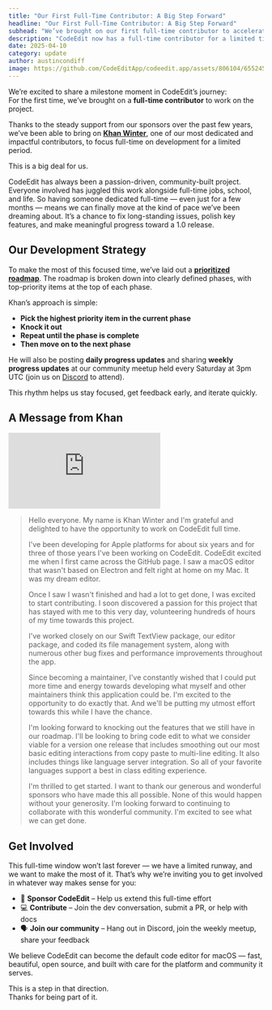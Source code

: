 ```yaml
---
title: "Our First Full-Time Contributor: A Big Step Forward"
headline: "Our First Full-Time Contributor: A Big Step Forward"
subhead: "We’ve brought on our first full-time contributor to accelerate CodeEdit’s development. Learn how we’re using this limited-time opportunity, what’s next on the roadmap, and how you can get involved."
description: "CodeEdit now has a full-time contributor for a limited time. Here’s what we’re focusing on and how you can get involved."
date: 2025-04-10
category: update
author: austincondiff
image: https://github.com/CodeEditApp/codeedit.app/assets/806104/6552453d-c31c-48f3-ae0f-862db07ada9c
---
```


We’re excited to share a milestone moment in CodeEdit’s journey:  
For the first time, we’ve brought on a **full-time contributor** to work on the project.

Thanks to the steady support from our sponsors over the past few years, we’ve been able to bring on [**Khan Winter**](https://github.com/thecoolwinter), one of our most dedicated and impactful contributors, to focus full-time on development for a limited period.

This is a big deal for us.

CodeEdit has always been a passion-driven, community-built project. Everyone involved has juggled this work alongside full-time jobs, school, and life. So having someone dedicated full-time — even just for a few months — means we can finally move at the kind of pace we’ve been dreaming about. It’s a chance to fix long-standing issues, polish key features, and make meaningful progress toward a 1.0 release.

## Our Development Strategy

To make the most of this focused time, we’ve laid out a [**prioritized roadmap**](https://github.com/orgs/CodeEditApp/projects/3). The roadmap is broken down into clearly defined phases, with top-priority items at the top of each phase.

Khan’s approach is simple:

- **Pick the highest priority item in the current phase**
- **Knock it out**
- **Repeat until the phase is complete**
- **Then move on to the next phase**

He will also be posting **daily progress updates** and sharing **weekly progress updates** at our community meetup held every Saturday at 3pm UTC (join us on [Discord](https://discord.gg/vChUXVf9Em) to attend).

This rhythm helps us stay focused, get feedback early, and iterate quickly.

## A Message from Khan

<iframe class="wide" src="https://www.youtube.com/embed/Vc1-0f83pkk?si=d98Qc2fVxFLmXHwi" title="YouTube video player" frameborder="0" allow="accelerometer; autoplay; clipboard-write; encrypted-media; gyroscope; picture-in-picture; web-share" referrerpolicy="strict-origin-when-cross-origin" allowfullscreen></iframe>

> Hello everyone. My name is Khan Winter and I'm grateful and delighted to have the opportunity to work on CodeEdit full time.
> 
> I've been developing for Apple platforms for about six years and for three of those years I've been working on CodeEdit. CodeEdit excited me when I first came across the GitHub page. I saw a macOS editor that wasn't based on Electron and felt right at home on my Mac. It was my dream editor.
> 
> Once I saw I wasn't finished and had a lot to get done, I was excited to start contributing. I soon discovered a passion for this project that has stayed with me to this very day, volunteering hundreds of hours of my time towards this project.
> 
> I've worked closely on our Swift TextView package, our editor package, and coded its file management system, along with numerous other bug fixes and performance improvements throughout the app.
> 
> Since becoming a maintainer, I've constantly wished that I could put more time and energy towards developing what myself and other maintainers think this application could be. I'm excited to the opportunity to do exactly that. And we'll be putting my utmost effort towards this while I have the chance.
> 
> I'm looking forward to knocking out the features that we still have in our roadmap. I'll be looking to bring code edit to what we consider viable for a version one release that includes smoothing out our most basic editing interactions from copy paste to multi-line editing. It also includes things like language server integration. So all of your favorite languages support a best in class editing experience.
> 
> I'm thrilled to get started. I want to thank our generous and wonderful sponsors  who have made this all possible. None of this would happen without your generosity. I'm looking forward to continuing to collaborate with this wonderful community. I'm excited to see what we can get done.

## Get Involved

This full-time window won’t last forever — we have a limited runway, and we want to make the most of it. That’s why we’re inviting you to get involved in whatever way makes sense for you:

- 💙 **Sponsor CodeEdit** – Help us extend this full-time effort  
- 💻 **Contribute** – Join the dev conversation, submit a PR, or help with docs  
- 🗣️ **Join our community** – Hang out in Discord, join the weekly meetup, share your feedback

We believe CodeEdit can become the default code editor for macOS — fast, beautiful, open source, and built with care for the platform and community it serves.

This is a step in that direction.  
Thanks for being part of it.
